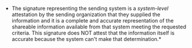 - The signature representing the sending system is a *system-level* attestation by the sending organization that they supplied the information and it is a complete and accurate representation of the shareable information available from that system meeting the requested criteria.  This signature does NOT attest that the information itself is accurate because the system can't make that determination.*